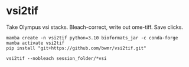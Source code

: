 # vsi2tif
Take Olympus vsi stacks. Bleach-correct, write out ome-tiff. Save clicks.

```
mamba create -n vsi2tif python=3.10 bioformats_jar -c conda-forge
mamba activate vsi2tif
pip install "git+https://github.com/bwmr/vsi2tif.git"
```

```
vsi2tif --nobleach session_folder/*vsi
```